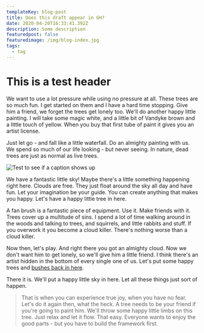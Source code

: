 ```yaml
---
templateKey: blog-post
title: Does this draft appear in GH?
date: 2020-04-20T16:33:41.392Z
description: Some description
featuredpost: false
featuredimage: /img/blog-index.jpg
tags:
  - tag
---
```

# This is a test header

We want to use a lot pressure while using no pressure at all. These trees are so much fun. I get started on them and I have a hard time stopping. Give him a friend, we forget the trees get lonely too. We'll do another happy little painting. I will take some magic white, and a little bit of Vandyke brown and a little touch of yellow. When you buy that first tube of paint it gives you an artist license.

Just let go - and fall like a little waterfall. Do an almighty painting with us. We spend so much of our life looking - but never seeing. In nature, dead trees are just as normal as live trees.



![Test to see if a caption shows up](/img/blog-index.jpg "Test to see if a caption shows up")

We have a fantastic little sky! Maybe there's a little something happening right here. Clouds are free. They just float around the sky all day and have fun. Let your imagination be your guide. You can create anything that makes you happy. Let's have a happy little tree in here.

A fan brush is a fantastic piece of equipment. Use it. Make friends with it. Trees cover up a multitude of sins. I spend a lot of time walking around in the woods and talking to trees, and squirrels, and little rabbits and stuff. If you overwork it you become a cloud killer. There's nothing worse than a cloud killer.

Now then, let's play. And right there you got an almighty cloud. Now we don't want him to get lonely, so we'll give him a little friend. I think there's an artist hidden in the bottom of every single one of us. Let's put some happy trees and [bushes back in here](www.google.com).

There it is. We'll put a happy little sky in here. Let all these things just sort of happen.

> That is when you can experience true joy, when you have no fear. Let's do it again then, what the heck. A tree needs to be your friend if you're going to paint him. We'll throw some happy little limbs on this tree. Just relax and let it flow. That easy. Everyone wants to enjoy the good parts - but you have to build the framework first.